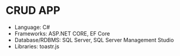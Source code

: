 # CRUD APP 

- Language: C#
- Frameworks: ASP.NET CORE, EF Core 
- Database/RDBMS: SQL Server, SQL Server Management Studio
- Libraries: toastr.js
